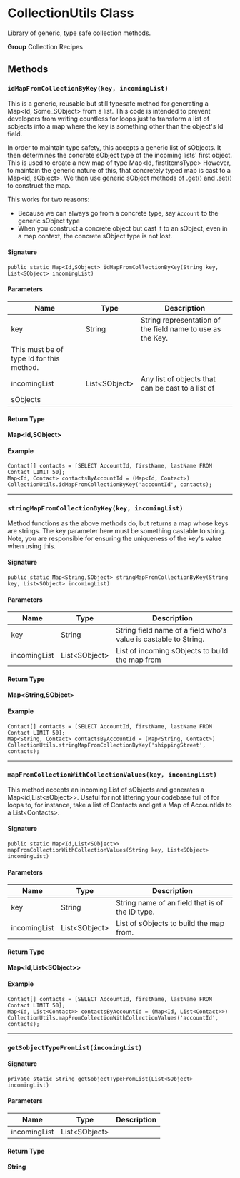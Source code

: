 # CollectionUtils Class

Library of generic, type safe collection methods.

**Group** Collection Recipes

## Methods
### `idMapFromCollectionByKey(key, incomingList)`

This is a generic, reusable but still typesafe method for 
generating a Map&lt;Id, Some_SObject&gt; from a list. This code is intended to 
prevent developers from writing countless for loops just to transform a 
list of sobjects into a map where the key is something other than the 
object&#x27;s Id field. 
 
In order to maintain type safety, this accepts a generic list of 
sObjects. It then determines the concrete sObject type of the incoming 
lists&#x27; first object. This is used to create a new map of type 
Map&lt;Id, firstItemsType&gt; However, to maintain the generic nature of this, 
that concretely typed map is cast to a Map&lt;id, sObject&gt;. We then use 
generic sObject methods of .get() and .set() to construct the map. 
 
This works for two reasons: 
* Because we can always go from a concrete type, say `Account` to the 
generic sObject type 
* When you construct a concrete object but cast it to an sObject, even in 
a map context, the concrete sObject type is not lost.

#### Signature
```apex
public static Map<Id,SObject> idMapFromCollectionByKey(String key, List<SObject> incomingList)
```

#### Parameters
| Name | Type | Description |
|------|------|-------------|
| key | String | String representation of the field name to use as the Key. 
This must be of type Id for this method. |
| incomingList | List&lt;SObject&gt; | Any list of objects that can be cast to a list of 
sObjects |

#### Return Type
**Map&lt;Id,SObject&gt;**

#### Example
```apex
Contact[] contacts = [SELECT AccountId, firstName, lastName FROM Contact LIMIT 50];
Map<Id, Contact> contactsByAccountId = (Map<Id, Contact>) CollectionUtils.idMapFromCollectionByKey('accountId', contacts);
```

---

### `stringMapFromCollectionByKey(key, incomingList)`

Method functions as the above methods do, but returns 
a map whose keys are strings. The key parameter here must be something 
castable to string. Note, you are responsible for ensuring the uniqueness 
of the key&#x27;s value when using this.

#### Signature
```apex
public static Map<String,SObject> stringMapFromCollectionByKey(String key, List<SObject> incomingList)
```

#### Parameters
| Name | Type | Description |
|------|------|-------------|
| key | String | String field name of a field who&#x27;s value is castable to String. |
| incomingList | List&lt;SObject&gt; | List of incoming sObjects to build the map from |

#### Return Type
**Map&lt;String,SObject&gt;**

#### Example
```apex
Contact[] contacts = [SELECT AccountId, firstName, lastName FROM Contact LIMIT 50];
Map<String, Contact> contactsByAccountId = (Map<String, Contact>) CollectionUtils.stringMapFromCollectionByKey('shippingStreet', contacts);
```

---

### `mapFromCollectionWithCollectionValues(key, incomingList)`

This method accepts an incoming List of sObjects 
and generates a Map&lt;id,List&lt;sObject&gt;&gt;. Useful for not littering your 
codebase full of for loops to, for instance, take a list of Contacts 
and get a Map of AccountIds to a List&lt;Contacts&gt;.

#### Signature
```apex
public static Map<Id,List<SObject>> mapFromCollectionWithCollectionValues(String key, List<SObject> incomingList)
```

#### Parameters
| Name | Type | Description |
|------|------|-------------|
| key | String | String name of an field that is of the ID type. |
| incomingList | List&lt;SObject&gt; | List of sObjects to build the map from. |

#### Return Type
**Map&lt;Id,List&lt;SObject&gt;&gt;**

#### Example
```apex
Contact[] contacts = [SELECT AccountId, firstName, lastName FROM Contact LIMIT 50];
Map<Id, List<Contact>> contactsByAccountId = (Map<Id, List<Contact>>) CollectionUtils.mapFromCollectionWithCollectionValues('accountId', contacts);
```

---

### `getSobjectTypeFromList(incomingList)`

#### Signature
```apex
private static String getSobjectTypeFromList(List<SObject> incomingList)
```

#### Parameters
| Name | Type | Description |
|------|------|-------------|
| incomingList | List&lt;SObject&gt; |  |

#### Return Type
**String**